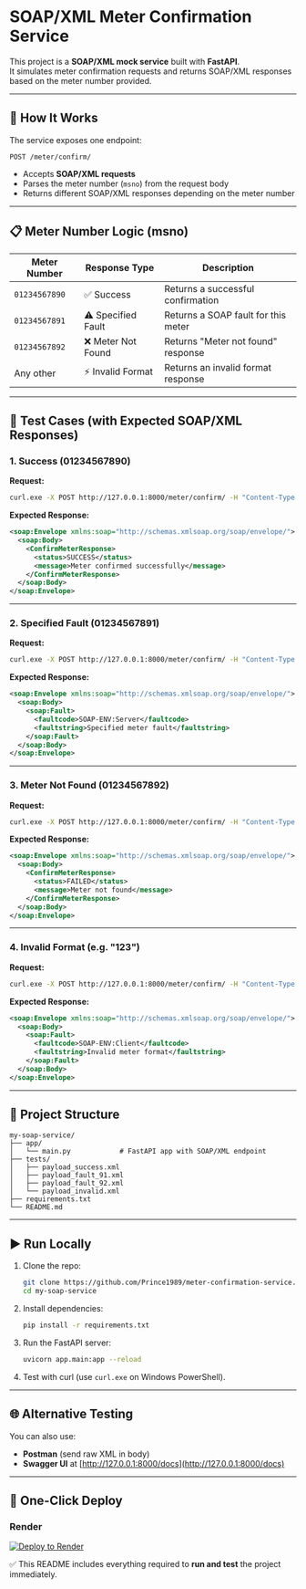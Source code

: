 # SOAP/XML Meter Confirmation Service

This project is a **SOAP/XML mock service** built with **FastAPI**.  
It simulates meter confirmation requests and returns SOAP/XML responses based on the meter number provided.

---

## 🚀 How It Works

The service exposes one endpoint:

```
POST /meter/confirm/
```

- Accepts **SOAP/XML requests**
- Parses the meter number (`msno`) from the request body
- Returns different SOAP/XML responses depending on the meter number

---

## 📋 Meter Number Logic (msno)

| Meter Number   | Response Type       | Description                          |
|----------------|---------------------|--------------------------------------|
| `01234567890`  | ✅ Success           | Returns a successful confirmation    |
| `01234567891`  | ⚠️ Specified Fault  | Returns a SOAP fault for this meter  |
| `01234567892`  | ❌ Meter Not Found  | Returns "Meter not found" response   |
| Any other      | ⚡ Invalid Format   | Returns an invalid format response   |

---

## 🧪 Test Cases (with Expected SOAP/XML Responses)

### 1. Success (01234567890)
**Request:**
```bash
curl.exe -X POST http://127.0.0.1:8000/meter/confirm/ -H "Content-Type: text/xml" -d "@tests/payload_success.xml"
```

**Expected Response:**
```xml
<soap:Envelope xmlns:soap="http://schemas.xmlsoap.org/soap/envelope/">
  <soap:Body>
    <ConfirmMeterResponse>
      <status>SUCCESS</status>
      <message>Meter confirmed successfully</message>
    </ConfirmMeterResponse>
  </soap:Body>
</soap:Envelope>
```

---

### 2. Specified Fault (01234567891)
**Request:**
```bash
curl.exe -X POST http://127.0.0.1:8000/meter/confirm/ -H "Content-Type: text/xml" -d "@tests/payload_fault_91.xml"
```

**Expected Response:**
```xml
<soap:Envelope xmlns:soap="http://schemas.xmlsoap.org/soap/envelope/">
  <soap:Body>
    <soap:Fault>
      <faultcode>SOAP-ENV:Server</faultcode>
      <faultstring>Specified meter fault</faultstring>
    </soap:Fault>
  </soap:Body>
</soap:Envelope>
```

---

### 3. Meter Not Found (01234567892)
**Request:**
```bash
curl.exe -X POST http://127.0.0.1:8000/meter/confirm/ -H "Content-Type: text/xml" -d "@tests/payload_fault_92.xml"
```

**Expected Response:**
```xml
<soap:Envelope xmlns:soap="http://schemas.xmlsoap.org/soap/envelope/">
  <soap:Body>
    <ConfirmMeterResponse>
      <status>FAILED</status>
      <message>Meter not found</message>
    </ConfirmMeterResponse>
  </soap:Body>
</soap:Envelope>
```

---

### 4. Invalid Format (e.g. "123")
**Request:**
```bash
curl.exe -X POST http://127.0.0.1:8000/meter/confirm/ -H "Content-Type: text/xml" -d "@tests/payload_invalid.xml"
```

**Expected Response:**
```xml
<soap:Envelope xmlns:soap="http://schemas.xmlsoap.org/soap/envelope/">
  <soap:Body>
    <soap:Fault>
      <faultcode>SOAP-ENV:Client</faultcode>
      <faultstring>Invalid meter format</faultstring>
    </soap:Fault>
  </soap:Body>
</soap:Envelope>
```

---

## 📂 Project Structure

```
my-soap-service/
├── app/
│   └── main.py            # FastAPI app with SOAP/XML endpoint
├── tests/
│   ├── payload_success.xml
│   ├── payload_fault_91.xml
│   ├── payload_fault_92.xml
│   └── payload_invalid.xml
├── requirements.txt
└── README.md
```

---

## ▶️ Run Locally

1. Clone the repo:
   ```bash
   git clone https://github.com/Prince1989/meter-confirmation-service.git
   cd my-soap-service
   ```

2. Install dependencies:
   ```bash
   pip install -r requirements.txt
   ```

3. Run the FastAPI server:
   ```bash
   uvicorn app.main:app --reload
   ```

4. Test with curl (use `curl.exe` on Windows PowerShell).

---

## 🌐 Alternative Testing

You can also use:
- **Postman** (send raw XML in body)
- **Swagger UI** at [http://127.0.0.1:8000/docs](http://127.0.0.1:8000/docs)

---
## 🚀 One-Click Deploy

### Render
[![Deploy to Render](https://render.com/images/deploy-to-render-button.svg)](https://render.com/deploy?repo=https://github.com/Prince1989/meter-confirmation-service)


✅ This README includes everything required to **run and test** the project immediately.
